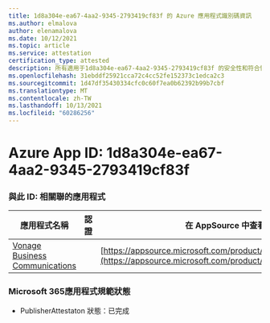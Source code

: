 ```yaml
---
title: 1d8a304e-ea67-4aa2-9345-2793419cf83f 的 Azure 應用程式識別碼資訊
ms.author: elmalova
author: elenamalova
ms.date: 10/12/2021
ms.topic: article
ms.service: attestation
certification_type: attested
description: 所有適用于1d8a304e-ea67-4aa2-9345-2793419cf83f 的安全性和符合性資訊資訊。
ms.openlocfilehash: 31ebddf25921cca72c4cc52fe152373c1edca2c3
ms.sourcegitcommit: 1d47df35430334cfc0c60f7ea0b62392b99b7cbf
ms.translationtype: MT
ms.contentlocale: zh-TW
ms.lasthandoff: 10/13/2021
ms.locfileid: "60286256"
---
```

# <a name="azure-app-id-1d8a304e-ea67-4aa2-9345-2793419cf83f"></a>Azure App ID: 1d8a304e-ea67-4aa2-9345-2793419cf83f


### <a name="apps-associated-with-this-id"></a>與此 ID: 相關聯的應用程式
| **應用程式名稱** | **認證** | **在 AppSource 中查看** |
|--------------|---------------|-----------------------|
| [Vonage Business Communications](https://docs.microsoft.com/microsoft-365-app-certification/forward/WA200002988) |  | [https://appsource.microsoft.com/product/office/WA200002988](https://appsource.microsoft.com/product/office/WA200002988) |

### <a name="microsoft-365-app-compliance-status"></a>Microsoft 365應用程式規範狀態
- PublisherAttestaton 狀態：已完成
